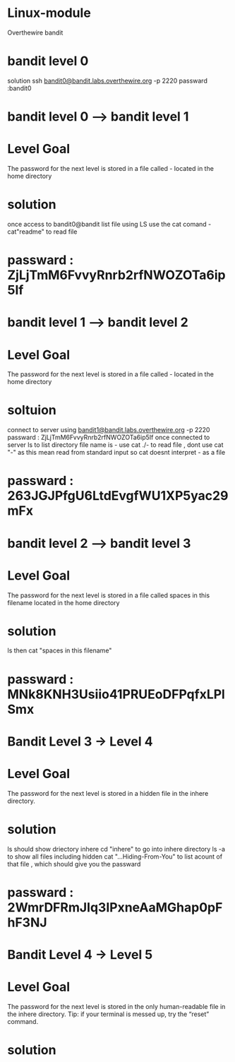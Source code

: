 # Linux-module

Overthewire bandit 

# bandit level 0 
solution 
 ssh bandit0@bandit.labs.overthewire.org -p 2220
passward :bandit0 

# bandit level 0 --> bandit level 1 
# Level Goal
The password for the next level is stored in a file called - located in the home directory
# solution 
once access to bandit0@bandit 
list file using LS 
use the cat comand - cat"readme" to read file 
# passward :  ZjLjTmM6FvvyRnrb2rfNWOZOTa6ip5If

#  bandit level 1 --> bandit level 2 
# Level Goal
The password for the next level is stored in a file called - located in the home directory
# soltuion 
connect to server using bandit1@bandit.labs.overthewire.org -p 2220    
passward : ZjLjTmM6FvvyRnrb2rfNWOZOTa6ip5If
once connected to server 
ls to list directory 
file name is - 
use cat ./- to read file , dont use cat "-"  as this mean read from standard input so cat doesnt interpret - as a file 
# passward : 263JGJPfgU6LtdEvgfWU1XP5yac29mFx

#  bandit level 2 --> bandit level 3
# Level Goal
The password for the next level is stored in a file called spaces in this filename located in the home directory 
# solution 
ls 
then 
 cat "spaces in this filename"
# passward : MNk8KNH3Usiio41PRUEoDFPqfxLPlSmx

# Bandit Level 3 → Level 4
# Level Goal
The password for the next level is stored in a hidden file in the inhere directory.
# solution 
ls should show driectory inhere 
cd "inhere" to go into inhere directory 
ls -a to show all files including hidden 
cat "...Hiding-From-You" to list acount of that file , which should give you the passward 
# passward : 2WmrDFRmJIq3IPxneAaMGhap0pFhF3NJ

# Bandit Level 4 → Level 5
# Level Goal
The password for the next level is stored in the only human-readable file in the inhere directory. Tip: if your terminal is messed up, try the “reset” command.
# solution 




